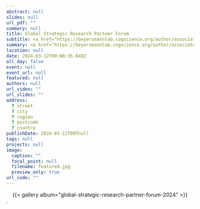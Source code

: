 ```yaml
---
abstract: null
slides: null
url_pdf: ""
summary: null
title: Global Strategic Research Partner Forum
subtitle: <a href="https://beyersmannlab.cogscience.org/author/associate-professor-elisabeth-lisi-beyersmann/" target="_blank"> Associate Professor Lisi Beyersmann</a> participated in Macquarie University's Global Strategic Research Partner Forum, which united delegates from eight esteemed universities across the globe to launch the Global Research Training Strategy. The forum delegates engaged in collaborative research-based workshops (12-14 March 2024).
summary: <a href="https://beyersmannlab.cogscience.org/author/associate-professor-elisabeth-lisi-beyersmann/" target="_blank"> Associate Professor Lisi Beyersmann</a> participated in Macquarie University's Global Strategic Research Partner Forum, which united delegates from eight esteemed universities across the globe to launch the Global Research Training Strategy. The forum delegates engaged in collaborative research-based workshops (12-14 March 2024).
location: null
date: 2024-03-12T09:00:35.648Z
all_day: false
event: null
event_url: null
featured: null
authors: null
url_video: ""
url_slides: ""
address:
  ? street
  ? city
  ? region
  ? postcode
  ? country
publishDate: 2024-03-12T09Tnull
tags: null
projects: null
image:
  caption: ""
  focal_point: null
  filename: featured.jpg
  preview_only: true
url_code: ""
---
```


<center>{{< gallery album="global-strategic-research-partner-forum-2024" >}}</center>.
